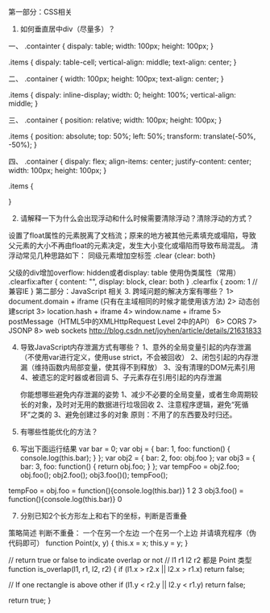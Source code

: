 第一部分：CSS相关

1. 如何垂直居中div（尽量多）？

一、
.containter {
	dispaly: table;
	width: 100px;
	height: 100px;
}

.items {
	dispaly: table-cell;
	vertical-align: middle;
	text-align: center;
}

二、
.container {
	width: 100px;
	height: 100px;
	text-align: center;
}

.items {
	dispaly: inline-display;
	width: 0;
	height: 100%;
	vertical-align: middle;
}

三、
.container {
	position: relative;
	width: 100px;
	height: 100px;
}

.items {
	position: absolute;
	top: 50%;
	left: 50%;
	transform: translate(-50%, -50%);
}

四、
.container {
	dispaly: flex;
	align-items: center;
	justify-content: center;
	width: 100px;
	height: 100px;
}

.items {
	
}




2. 请解释一下为什么会出现浮动和什么时候需要清除浮动？清除浮动的方式？

设置了float属性的元素脱离了文档流；原来的地方被其他元素填充或塌陷，导致父元素的大小不再由float的元素决定，发生大小变化或塌陷而导致布局混乱。
清浮动常见几种思路如下：
同级元素增加空标签
.clear {clear: both}
	<div class="clear"></div>
父级的div增加overflow: hidden或者display: table
使用伪类属性（常用）
.clearfix:after {
  	content: "",
    display: block,
    clear: both
}
.clearfix {
  	zoom: 1 // 兼容IE
}
第二部分：JavaScript 相关
3. 跨域问题的解决方案有哪些？
	1> document.domain + iframe (只有在主域相同的时候才能使用该方法)
	2> 动态创建script
	3> location.hash + iframe
	4> window.name + iframe
	5> postMessage（HTML5中的XMLHttpRequest Level 2中的API）
	6> CORS
	7> JSONP
	8> web sockets
	http://blog.csdn.net/joyhen/article/details/21631833


4. 导致JavaScript内存泄漏方式有哪些？
	1、意外的全局变量引起的内存泄漏（不使用var进行定义，使用use strict，不会被回收）
	2、闭包引起的内存泄漏（维持函数内局部变量，使其得不到释放）
	3、没有清理的DOM元素引用
	4、被遗忘的定时器或者回调
	5、子元素存在引用引起的内存泄漏

	你能想哪些避免内存泄漏的姿势
	1、减少不必要的全局变量，或者生命周期较长的对象，及时对无用的数据进行垃圾回收
	2、注意程序逻辑，避免“死循环”之类的
	3、避免创建过多的对象
	原则：不用了的东西要及时归还。


5. 有哪些性能优化的方法？


6. 写出下面运行结果
var bar = 0;
var obj = {
	bar: 1,
	foo: function() {
		console.log(this.bar);
	}
};
var obj2 = {
	bar: 2,
	foo: obj.foo
};
var obj3 = {
	bar: 3,
	foo: function() {
		return obj.foo;
	}
};
var tempFoo = obj2.foo;
obj.foo();
obj2.foo();
obj3.foo()();
tempFoo();

tempFoo = obj.foo = function(){console.log(this.bar)}
1
2
3 obj3.foo() = function(){console.log(this.bar)}
0


7. 分别已知2个长方形左上和右下的坐标，判断是否重叠

策略简述
判断不重叠：
一个在另一个左边
一个在另一个上边
并请填充程序（伪代码即可）
function Point(x, y) {
  this.x = x;
  this.y = y;
}

// return true or false to indicate overlap or not
// l1 r1 l2 r2 都是 Point 类型
function is_overlap(l1, r1, l2, r2) {
if (l1.x > r2.x || l2.x > r1.x)
    return false;

// If one rectangle is above other
if (l1.y < r2.y || l2.y < r1.y)
    return false;

return true;
}
